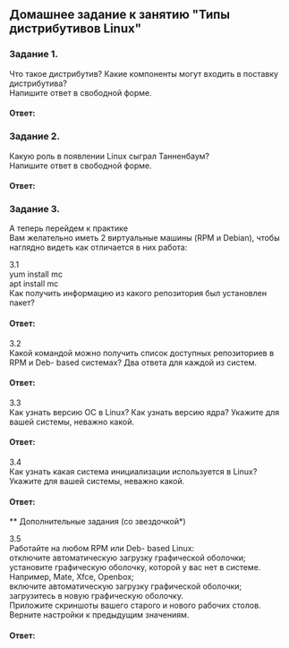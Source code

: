 ## Домашнее задание к занятию "Типы дистрибутивов Linux"  

### Задание 1.  
Что такое дистрибутив? Какие компоненты могут входить в поставку дистрибутива?  
Напишите ответ в свободной форме.  

#### Ответ:  


### Задание 2.  
Какую роль в появлении Linux сыграл Танненбаум?  
Напишите ответ в свободной форме.  

#### Ответ:  


### Задание 3.  
А теперь перейдем к практике  
Вам желательно иметь 2 виртуальные машины (RPM и Debian), чтобы наглядно видеть как отличается в них работа:  
  
3.1  
yum install mc  
apt install mc  
Как получить информацию из какого репозитория был установлен пакет?  

#### Ответ:  

3.2  
Какой командой можно получить список доступных репозиториев в RPM и Deb- based системах? Два ответа для каждой из систем.  

#### Ответ:  

3.3  
Как узнать версию ОС в Linux? Как узнать версию ядра? Укажите для вашей системы, неважно какой.  

#### Ответ:  

3.4  
Как узнать какая система инициализации используется в Linux? Укажите для вашей системы, неважно какой.  

#### Ответ:  

**
Дополнительные задания (со звездочкой*)  

3.5  
Работайте на любом RPM или Deb- based Linux:  
отключите автоматическую загрузку графической оболочки;  
установите графическую оболочку, которой у вас нет в системе. Например, Mate, Xfce, Openbox;  
включите автоматическую загрузку графической оболочки;  
загрузитесь в новую графическую оболочку.  
Приложите скриншоты вашего старого и нового рабочих столов.  
Верните настройки к предыдущим значениям.  

#### Ответ:  

